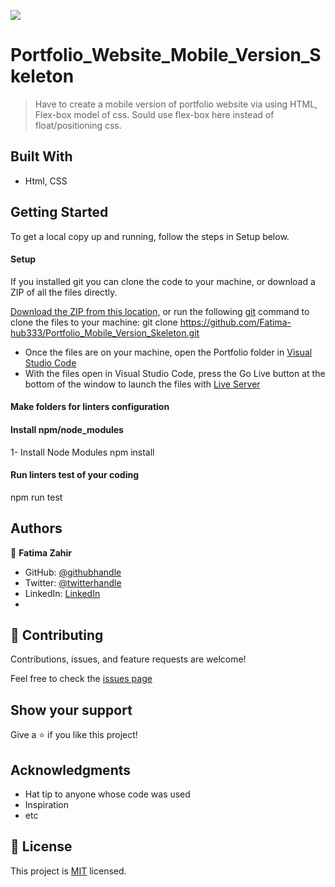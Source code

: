 ![](https://img.shields.io/badge/Microverse-blueviolet)

# Portfolio_Website_Mobile_Version_Skeleton

> Have to create a mobile version of portfolio website via using HTML, Flex-box model of css. Sould use flex-box here instead of float/positioning css.


## Built With

- Html, CSS

## Getting Started
To get a local copy up and running, follow the steps in Setup below.

#### Setup
If you installed git you can clone the code to your machine, or download a ZIP of all the files directly.

[Download the ZIP from this location,](https://github.com/Fatima-hub333/Portfolio_Mobile_Version_Skeleton/archive/refs/heads/master.zip) or run the following [git](https://git-scm.com/downloads) command to clone the files to your machine:
git clone https://github.com/Fatima-hub333/Portfolio_Mobile_Version_Skeleton.git
- Once the files are on your machine, open the Portfolio folder in [Visual Studio Code](https://code.visualstudio.com/)
- With the files open in Visual Studio Code, press the Go Live button at the bottom of the window to launch the files with [Live Server](https://marketplace.visualstudio.com/items?itemName=ritwickdey.LiveServer)

#### Make folders for linters configuration

#### Install npm/node_modules
1- Install Node Modules
      npm install

#### Run linters test of your coding
  npm run test


## Authors

👤 **Fatima Zahir**

- GitHub: [@githubhandle](https://github.com/Fatima-hub333)
- Twitter: [@twitterhandle](https://twitter.com/Fatima_developr)
- LinkedIn: [LinkedIn](https://www.linkedin.com/in/full-stack-webdeveloper-181583234/)
- 
## 🤝 Contributing

Contributions, issues, and feature requests are welcome!

Feel free to check the [issues page](https://github.com/Fatima-hub333/Portfolio_Mobile_Version_Skeleton/issues)

## Show your support

Give a ⭐️ if you like this project!

## Acknowledgments

- Hat tip to anyone whose code was used
- Inspiration
- etc

## 📝 License

This project is [MIT](./MIT.md) licensed.
